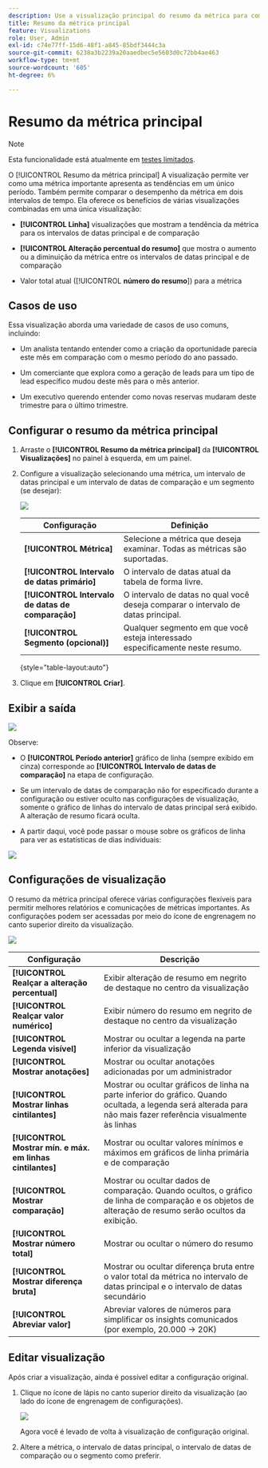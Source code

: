 ```yaml
---
description: Use a visualização principal do resumo da métrica para comparar o desempenho da métrica em duas linhas do tempo.
title: Resumo da métrica principal
feature: Visualizations
role: User, Admin
exl-id: c74e77ff-15d6-48f1-a845-85bdf3444c3a
source-git-commit: 6238a3b2239a20aaedbec5e5603d0c72bb4ae463
workflow-type: tm+mt
source-wordcount: '605'
ht-degree: 6%

---
```


# Resumo da métrica principal

>[!NOTE]
>
>Esta funcionalidade está atualmente em [testes limitados](/help/release-notes/releases.md).

O [!UICONTROL Resumo da métrica principal] A visualização permite ver como uma métrica importante apresenta as tendências em um único período. Também permite comparar o desempenho da métrica em dois intervalos de tempo. Ela oferece os benefícios de várias visualizações combinadas em uma única visualização:

* **[!UICONTROL Linha]** visualizações que mostram a tendência da métrica para os intervalos de datas principal e de comparação

* **[!UICONTROL Alteração percentual do resumo]** que mostra o aumento ou a diminuição da métrica entre os intervalos de datas principal e de comparação

* Valor total atual ([!UICONTROL **número do resumo**]) para a métrica

## Casos de uso

Essa visualização aborda uma variedade de casos de uso comuns, incluindo:

* Um analista tentando entender como a criação da oportunidade parecia este mês em comparação com o mesmo período do ano passado.

* Um comerciante que explora como a geração de leads para um tipo de lead específico mudou deste mês para o mês anterior.

* Um executivo querendo entender como novas reservas mudaram deste trimestre para o último trimestre.

## Configurar o resumo da métrica principal

1. Arraste o **[!UICONTROL Resumo da métrica principal]** da **[!UICONTROL Visualizações]** no painel à esquerda, em um painel.

1. Configure a visualização selecionando uma métrica, um intervalo de datas principal e um intervalo de datas de comparação e um segmento (se desejar):

   ![](assets/key-metric-config.png)

   | Configuração | Definição |
   | --- | --- |
   | **[!UICONTROL Métrica]** | Selecione a métrica que deseja examinar. Todas as métricas são suportadas. |
   | **[!UICONTROL Intervalo de datas primário]** | O intervalo de datas atual da tabela de forma livre. |
   | **[!UICONTROL Intervalo de datas de comparação]** | O intervalo de datas no qual você deseja comparar o intervalo de datas principal. |
   | **[!UICONTROL Segmento (opcional)]** | Qualquer segmento em que você esteja interessado especificamente neste resumo. |

   {style=&quot;table-layout:auto&quot;}

1. Clique em **[!UICONTROL Criar]**.

## Exibir a saída

![](assets/key-metric-output.png)

Observe:

* O **[!UICONTROL Período anterior]** gráfico de linha (sempre exibido em cinza) corresponde ao **[!UICONTROL Intervalo de datas de comparação]** na etapa de configuração.

* Se um intervalo de datas de comparação não for especificado durante a configuração ou estiver oculto nas configurações de visualização, somente o gráfico de linhas do intervalo de datas principal será exibido. A alteração de resumo ficará oculta.

* A partir daqui, você pode passar o mouse sobre os gráficos de linha para ver as estatísticas de dias individuais:

![](assets/key-metric-output2.png)

## Configurações de visualização

O resumo da métrica principal oferece várias configurações flexíveis para permitir melhores relatórios e comunicações de métricas importantes. As configurações podem ser acessadas por meio do ícone de engrenagem no canto superior direito da visualização.

![](assets/key-metric-settings.png)

| Configuração | Descrição |
| --- | --- |
| **[!UICONTROL Realçar a alteração percentual]** | Exibir alteração de resumo em negrito de destaque no centro da visualização |
| **[!UICONTROL Realçar valor numérico]** | Exibir número do resumo em negrito de destaque no centro da visualização |
| **[!UICONTROL Legenda visível]** | Mostrar ou ocultar a legenda na parte inferior da visualização |
| **[!UICONTROL Mostrar anotações]** | Mostrar ou ocultar anotações adicionadas por um administrador |
| **[!UICONTROL Mostrar linhas cintilantes]** | Mostrar ou ocultar gráficos de linha na parte inferior do gráfico. Quando ocultada, a legenda será alterada para não mais fazer referência visualmente às linhas |
| **[!UICONTROL Mostrar mín. e máx. em linhas cintilantes]** | Mostrar ou ocultar valores mínimos e máximos em gráficos de linha primária e de comparação |
| **[!UICONTROL Mostrar comparação]** | Mostrar ou ocultar dados de comparação. Quando ocultos, o gráfico de linha de comparação e os objetos de alteração de resumo serão ocultos da exibição. |
| **[!UICONTROL Mostrar número total]** | Mostrar ou ocultar o número do resumo |
| **[!UICONTROL Mostrar diferença bruta]** | Mostrar ou ocultar diferença bruta entre o valor total da métrica no intervalo de datas principal e o intervalo de datas secundário |
| **[!UICONTROL Abreviar valor]** | Abreviar valores de números para simplificar os insights comunicados (por exemplo, 20.000 -> 20K) |

## Editar visualização

Após criar a visualização, ainda é possível editar a configuração original.

1. Clique no ícone de lápis no canto superior direito da visualização (ao lado do ícone de engrenagem de configurações).

   ![](assets/edit-icon.png)

   Agora você é levado de volta à visualização de configuração original.

1. Altere a métrica, o intervalo de datas principal, o intervalo de datas de comparação ou o segmento como preferir.
